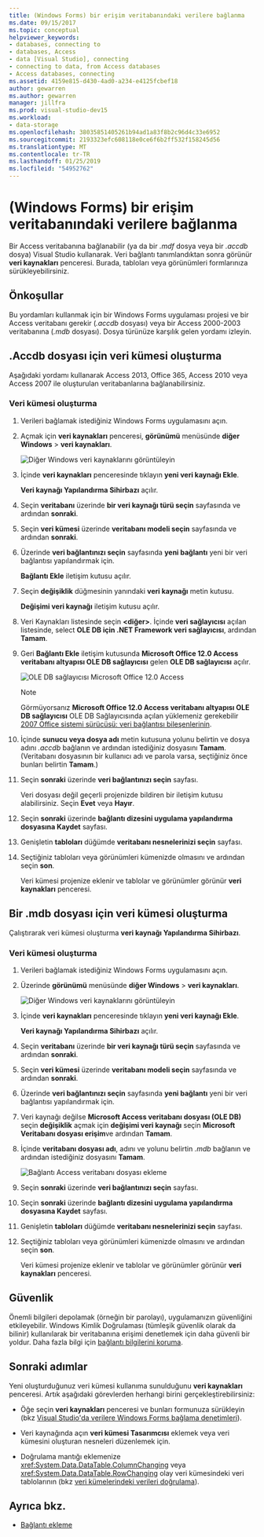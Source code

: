 ```yaml
---
title: (Windows Forms) bir erişim veritabanındaki verilere bağlanma
ms.date: 09/15/2017
ms.topic: conceptual
helpviewer_keywords:
- databases, connecting to
- databases, Access
- data [Visual Studio], connecting
- connecting to data, from Access databases
- Access databases, connecting
ms.assetid: 4159e815-d430-4ad0-a234-e4125fcbef18
author: gewarren
ms.author: gewarren
manager: jillfra
ms.prod: visual-studio-dev15
ms.workload:
- data-storage
ms.openlocfilehash: 38035851405261b94ad1a83f8b2c96d4c33e6952
ms.sourcegitcommit: 2193323efc608118e0ce6f6b2ff532f158245d56
ms.translationtype: MT
ms.contentlocale: tr-TR
ms.lasthandoff: 01/25/2019
ms.locfileid: "54952762"
---
```

# <a name="connect-to-data-in-an-access-database-windows-forms"></a>(Windows Forms) bir erişim veritabanındaki verilere bağlanma

Bir Access veritabanına bağlanabilir (ya da bir *.mdf* dosya veya bir *.accdb* dosya) Visual Studio kullanarak. Veri bağlantı tanımlandıktan sonra görünür **veri kaynakları** penceresi. Burada, tabloları veya görünümleri formlarınıza sürükleyebilirsiniz.

## <a name="prerequisites"></a>Önkoşullar

Bu yordamları kullanmak için bir Windows Forms uygulaması projesi ve bir Access veritabanı gerekir (*.accdb* dosyası) veya bir Access 2000-2003 veritabanına (*.mdb* dosyası). Dosya türünüze karşılık gelen yordamı izleyin.

## <a name="creating-the-dataset-for-an-accdb-file"></a>.Accdb dosyası için veri kümesi oluşturma

Aşağıdaki yordamı kullanarak Access 2013, Office 365, Access 2010 veya Access 2007 ile oluşturulan veritabanlarına bağlanabilirsiniz.

### <a name="to-create-the-dataset"></a>Veri kümesi oluşturma

1.  Verileri bağlamak istediğiniz Windows Forms uygulamasını açın.

2.  Açmak için **veri kaynakları** penceresi, **görünümü** menüsünde **diğer Windows** > **veri kaynakları**.

     ![Diğer Windows veri kaynaklarını görüntüleyin](../data-tools/media/viewdatasources.png)

3.  İçinde **veri kaynakları** penceresinde tıklayın **yeni veri kaynağı Ekle**.

     **Veri kaynağı Yapılandırma Sihirbazı** açılır.

4.  Seçin **veritabanı** üzerinde **bir veri kaynağı türü seçin** sayfasında ve ardından **sonraki**.

5.  Seçin **veri kümesi** üzerinde **veritabanı modeli seçin** sayfasında ve ardından **sonraki**.

6.  Üzerinde **veri bağlantınızı seçin** sayfasında **yeni bağlantı** yeni bir veri bağlantısı yapılandırmak için.

     **Bağlantı Ekle** iletişim kutusu açılır.

7.  Seçin **değişiklik** düğmesinin yanındaki **veri kaynağı** metin kutusu.

     **Değişimi veri kaynağı** iletişim kutusu açılır.

8.  Veri Kaynakları listesinde seçin  **\<diğer\>**. İçinde **veri sağlayıcısı** açılan listesinde, select **OLE DB için .NET Framework veri sağlayıcısı**, ardından **Tamam**.

9. Geri **Bağlantı Ekle** iletişim kutusunda **Microsoft Office 12.0 Access veritabanı altyapısı OLE DB sağlayıcısı** gelen **OLE DB sağlayıcısı** açılır.

     ![OLE DB sağlayıcısı Microsoft Office 12.0 Access](../data-tools/media/dataoledbprovideroffice12access.png)

     > [!NOTE]
     > Görmüyorsanız **Microsoft Office 12.0 Access veritabanı altyapısı OLE DB sağlayıcısı** OLE DB Sağlayıcısında açılan yüklemeniz gerekebilir [2007 Office sistemi sürücüsü: veri bağlantısı bileşenlerinin](https://www.microsoft.com/download/confirmation.aspx?id=23734).

9. İçinde **sunucu veya dosya adı** metin kutusuna yolunu belirtin ve dosya adını *.accdb* bağlanın ve ardından istediğiniz dosyasını **Tamam**. (Veritabanı dosyasının bir kullanıcı adı ve parola varsa, seçtiğiniz önce bunları belirtin **Tamam**.)

10. Seçin **sonraki** üzerinde **veri bağlantınızı seçin** sayfası.

     Veri dosyası değil geçerli projenizde bildiren bir iletişim kutusu alabilirsiniz. Seçin **Evet** veya **Hayır**.

11. Seçin **sonraki** üzerinde **bağlantı dizesini uygulama yapılandırma dosyasına Kaydet** sayfası.

12. Genişletin **tabloları** düğümde **veritabanı nesnelerinizi seçin** sayfası.

13. Seçtiğiniz tabloları veya görünümleri kümenizde olmasını ve ardından seçin **son**.

     Veri kümesi projenize eklenir ve tablolar ve görünümler görünür **veri kaynakları** penceresi.

## <a name="create-the-dataset-for-an-mdb-file"></a>Bir .mdb dosyası için veri kümesi oluşturma

Çalıştırarak veri kümesi oluşturma **veri kaynağı Yapılandırma Sihirbazı**.

### <a name="to-create-the-dataset"></a>Veri kümesi oluşturma

1.  Verileri bağlamak istediğiniz Windows Forms uygulamasını açın.

2.  Üzerinde **görünümü** menüsünde **diğer Windows** > **veri kaynakları**.

     ![Diğer Windows veri kaynaklarını görüntüleyin](../data-tools/media/viewdatasources.png)

3.  İçinde **veri kaynakları** penceresinde tıklayın **yeni veri kaynağı Ekle**.

     **Veri kaynağı Yapılandırma Sihirbazı** açılır.

4.  Seçin **veritabanı** üzerinde **bir veri kaynağı türü seçin** sayfasında ve ardından **sonraki**.

5.  Seçin **veri kümesi** üzerinde **veritabanı modeli seçin** sayfasında ve ardından **sonraki**.

6.  Üzerinde **veri bağlantınızı seçin** sayfasında **yeni bağlantı** yeni bir veri bağlantısı yapılandırmak için.

7.  Veri kaynağı değilse **Microsoft Access veritabanı dosyası (OLE DB)** seçin **değişiklik** açmak için **değişimi veri kaynağı** seçin **Microsoft Veritabanı dosyası erişim**ve ardından **Tamam**.

8.  İçinde **veritabanı dosyası adı**, adını ve yolunu belirtin *.mdb* bağlanın ve ardından istediğiniz dosyasını **Tamam**.

     ![Bağlantı Access veritabanı dosyası ekleme](../data-tools/media/dataaddconnectionaccessmdb.png)

9. Seçin **sonraki** üzerinde **veri bağlantınızı seçin** sayfası.

10. Seçin **sonraki** üzerinde **bağlantı dizesini uygulama yapılandırma dosyasına Kaydet** sayfası.

11. Genişletin **tabloları** düğümde **veritabanı nesnelerinizi seçin** sayfası.

12. Seçtiğiniz tabloları veya görünümleri kümenizde olmasını ve ardından seçin **son**.

     Veri kümesi projenize eklenir ve tablolar ve görünümler görünür **veri kaynakları** penceresi.

## <a name="security"></a>Güvenlik

Önemli bilgileri depolamak (örneğin bir parolayı), uygulamanızın güvenliğini etkileyebilir. Windows Kimlik Doğrulaması (tümleşik güvenlik olarak da bilinir) kullanılarak bir veritabanına erişimi denetlemek için daha güvenli bir yoldur. Daha fazla bilgi için [bağlantı bilgilerini koruma](/dotnet/framework/data/adonet/protecting-connection-information).

## <a name="next-steps"></a>Sonraki adımlar

Yeni oluşturduğunuz veri kümesi kullanıma sunulduğunu **veri kaynakları** penceresi. Artık aşağıdaki görevlerden herhangi birini gerçekleştirebilirsiniz:

-   Öğe seçin **veri kaynakları** penceresi ve bunları formunuza sürükleyin (bkz [Visual Studio'da verilere Windows Forms bağlama denetimleri](../data-tools/bind-windows-forms-controls-to-data-in-visual-studio.md)).

-   Veri kaynağında açın **veri kümesi Tasarımcısı** eklemek veya veri kümesini oluşturan nesneleri düzenlemek için.

-   Doğrulama mantığı eklemenize <xref:System.Data.DataTable.ColumnChanging> veya <xref:System.Data.DataTable.RowChanging> olay veri kümesindeki veri tablolarının (bkz [veri kümelerindeki verileri doğrulama](../data-tools/validate-data-in-datasets.md)).

## <a name="see-also"></a>Ayrıca bkz.

- [Bağlantı ekleme](../data-tools/add-new-connections.md)